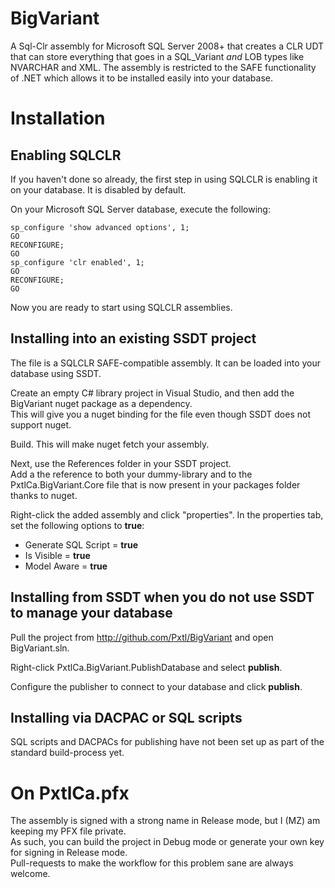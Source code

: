 # BigVariant

A Sql-Clr assembly for Microsoft SQL Server 2008+ that creates a CLR UDT that can store everything that goes in a SQL_Variant *and* LOB types like NVARCHAR and XML.
The assembly is restricted to the SAFE functionality of .NET which allows it to be installed easily into your database.

# Installation

## Enabling SQLCLR
If you haven't done so already, the first step in using SQLCLR is enabling it on your database.  It is disabled by default.

On your Microsoft SQL Server database, execute the following:

```
sp_configure 'show advanced options', 1;
GO
RECONFIGURE;
GO
sp_configure 'clr enabled', 1;
GO
RECONFIGURE;
GO
```

Now you are ready to start using SQLCLR assemblies.

## Installing into an existing SSDT project

The file is a SQLCLR SAFE-compatible assembly.  It can be loaded into your database using SSDT.

Create an empty C# library project in Visual Studio, and then add the BigVariant nuget package as a dependency.  
This will give you a nuget binding for the file even though SSDT does not support nuget.

Build.  This will make nuget fetch your assembly.

Next, use the References folder in your SSDT project.  
Add a the reference to both your dummy-library and to the PxtlCa.BigVariant.Core file that is now present in your packages folder thanks to nuget.

Right-click the added assembly and click "properties".  In the properties tab, set the following options to **true**:
- Generate SQL Script = **true**
- Is Visible = **true**
- Model Aware = **true**

## Installing from SSDT when you do not use SSDT to manage your database

Pull the project from http://github.com/Pxtl/BigVariant and open BigVariant.sln.

Right-click PxtlCa.BigVariant.PublishDatabase and select **publish**.

Configure the publisher to connect to your database and click **publish**.

## Installing via DACPAC or SQL scripts

SQL scripts and DACPACs for publishing have not been set up as part of the standard build-process yet.

# On PxtlCa.pfx

The assembly is signed with a strong name in Release mode, but I (MZ) am keeping my PFX file private.  
As such, you can build the project in Debug mode or generate your own key for signing in Release mode.  
Pull-requests to make the workflow for this problem sane are always welcome.